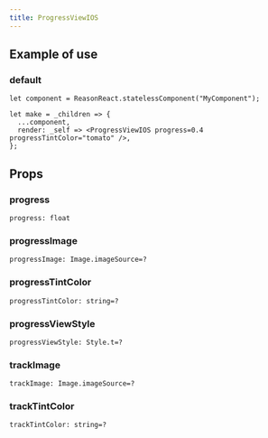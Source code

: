 ```yaml
---
title: ProgressViewIOS
---
```


## Example of use

### default

```reason
let component = ReasonReact.statelessComponent("MyComponent");

let make = _children => {
  ...component,
  render: _self => <ProgressViewIOS progress=0.4 progressTintColor="tomato" />,
};
```

## Props

### progress

```reason
progress: float
```

### progressImage

```reason
progressImage: Image.imageSource=?
```

### progressTintColor

```reason
progressTintColor: string=?
```

### progressViewStyle

```reason
progressViewStyle: Style.t=?
```

### trackImage

```reason
trackImage: Image.imageSource=?
```

### trackTintColor

```reason
trackTintColor: string=?
```
